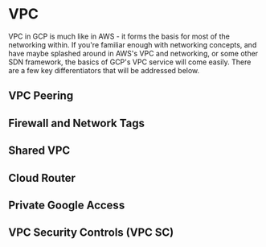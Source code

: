 # VPC

VPC in GCP is much like in AWS - it forms the basis for most of the networking within. If you're familiar enough with networking concepts, and have maybe splashed around in AWS's VPC and networking, or some other SDN framework, the basics of GCP's VPC service will come easily. There are a few key differentiators that will be addressed below.

## VPC Peering

## Firewall and Network Tags

## Shared VPC

## Cloud Router

## Private Google Access

## VPC Security Controls (VPC SC)
